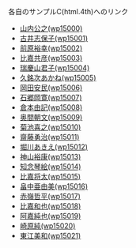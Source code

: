 各自のサンプルC(html.4th)へのリンク

<ul>
	<li><a href="http://wp15000.github.io/html.4th" target="_blank">山内公之(wp15000)</a>
	<li><a href="http://wp15001.github.io/html.4th" target="_blank">古井志保子(wp15001)</a>
	<li><a href="http://wp15002.github.io/html.4th" target="_blank">前原裕幸(wp15002)</a>
	<li><a href="http://wp15003.github.io/html.4th" target="_blank">比嘉共彦(wp15003)</a>
	<li><a href="http://wp15004.github.io/html.4th" target="_blank">瑞慶山君子(wp15004)</a>
	<li><a href="http://wp15005.github.io/html.4th" target="_blank">久銘次あかね(wp15005)</a>
	<li><a href="http://wp15006.github.io/html.4th" target="_blank">岡田安民(wp15006)</a>
	<li><a href="http://wp15007.github.io/html.4th" target="_blank">石郷岡寛(wp15007)</a>
	<li><a href="http://wp15008.github.io/html.4th" target="_blank">倉本由記(wp15008)</a>
	<li><a href="http://wp15009.github.io/html.4th" target="_blank">奥間朝文(wp15009)</a>
	<li><a href="http://wp15010.github.io/html.4th" target="_blank">菊池喜之(wp15010)</a>
	<li><a href="http://wp15011.github.io/html.4th" target="_blank">齋藤勇治(wp15011)</a>
	<li><a href="http://wp15012.github.io/html.4th" target="_blank">堀川あきえ(wp15012)</a>
	<li><a href="http://wp15013.github.io/html.4th" target="_blank">神山裕康(wp15013)</a>
	<li><a href="http://wp15014.github.io/html.4th" target="_blank">知念琴絵(wp15014)</a>
	<li><a href="http://wp15015.github.io/html.4th" target="_blank">比嘉将太(wp15015)</a>
	<li><a href="http://wp15016.github.io/html.4th" target="_blank">畠中亜由美(wp15016)</a>
	<li><a href="http://wp15017.github.io/html.4th" target="_blank">赤嶺哲平(wp15017)</a>
	<li><a href="http://wp15018.github.io/html.4th" target="_blank">比嘉和也(wp15018)</a>
	<li><a href="http://wp15019.github.io/html.4th" target="_blank">阿嘉純也(wp15019)</a>
	<li><a href="http://wp15020.github.io/html.4th" target="_blank">崎原純(wp15020)</a>
	<li><a href="http://wp15021.github.io/html.4th" target="_blank">東江美和(wp15021)</a>
</ul>
